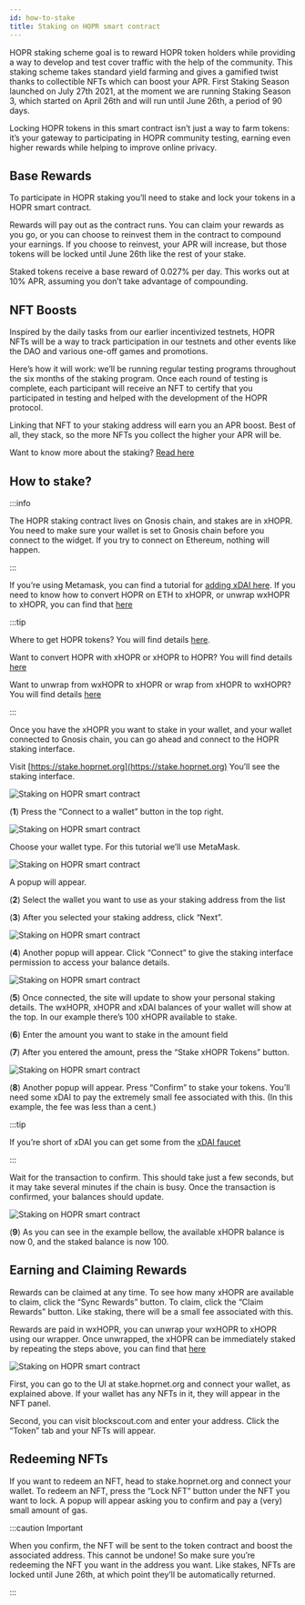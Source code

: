 ```yaml
---
id: how-to-stake
title: Staking on HOPR smart contract
---
```


HOPR staking scheme goal is to reward HOPR token holders while providing a way to develop and test cover traffic with the help of the community. This staking scheme takes standard yield farming and gives a gamified twist thanks to collectible NFTs which can boost your APR. First Staking Season launched on July 27th 2021, at the moment we are running Staking Season 3, which started on April 26th and will run until June 26th, a period of 90 days.

Locking HOPR tokens in this smart contract isn’t just a way to farm tokens: it’s your gateway to participating in HOPR community testing, earning even higher rewards while helping to improve online privacy.

## Base Rewards

To participate in HOPR staking you’ll need to stake and lock your tokens in a HOPR smart contract.

Rewards will pay out as the contract runs. You can claim your rewards as you go, or you can choose to reinvest them in the contract to compound your earnings. If you choose to reinvest, your APR will increase, but those tokens will be locked until June 26th like the rest of your stake.

Staked tokens receive a base reward of 0.027% per day. This works out at 10% APR, assuming you don’t take advantage of compounding.

## NFT Boosts

Inspired by the daily tasks from our earlier incentivized testnets, HOPR NFTs will be a way to track participation in our testnets and other events like the DAO and various one-off games and promotions.

Here’s how it will work: we’ll be running regular testing programs throughout the six months of the staking program. Once each round of testing is complete, each participant will receive an NFT to certify that you participated in testing and helped with the development of the HOPR protocol.

Linking that NFT to your staking address will earn you an APR boost. Best of all, they stack, so the more NFTs you collect the higher your APR will be.

Want to know more about the staking? [Read here](https://medium.com/hoprnet/hopr-staking-faqs-780edfd4f1e1)

## How to stake?

:::info

The HOPR staking contract lives on Gnosis chain, and stakes are in xHOPR. You need to make sure your wallet is set to Gnosis chain before you connect to the widget. If you try to connect on Ethereum, nothing will happen.

:::

If you’re using Metamask, you can find a tutorial for [adding xDAI here](https://www.xdaichain.com/for-users/wallets/metamask/metamask-setup). If you need to know how to convert HOPR on ETH to xHOPR, or unwrap wxHOPR to xHOPR, you can find that [here](convert-hopr)

:::tip

Where to get HOPR tokens? You will find details [here](how-to-get-hopr).

Want to convert HOPR with xHOPR or xHOPR to HOPR? You will find details [here](convert-hopr)

Want to unwrap from wxHOPR to xHOPR or wrap from xHOPR to wxHOPR? You will find details [here](convert-hopr)

:::

Once you have the xHOPR you want to stake in your wallet, and your wallet connected to Gnosis chain, you can go ahead and connect to the HOPR staking interface.

Visit [https://stake.hoprnet.org](https://stake.hoprnet.org) You’ll see the staking interface.

![Staking on HOPR smart contract](/img/staking/staking-1.png)

(**1**) Press the “Connect to a wallet” button in the top right.

![Staking on HOPR smart contract](/img/staking/staking-2.png)

Choose your wallet type. For this tutorial we’ll use MetaMask.

![Staking on HOPR smart contract](/img/staking/staking-3.png)

A popup will appear.

(**2**) Select the wallet you want to use as your staking address from the list

(**3**) After you selected your staking address, click “Next”.

![Staking on HOPR smart contract](/img/staking/staking-4.png)

(**4**) Another popup will appear. Click “Connect” to give the staking interface permission to access your balance details.

![Staking on HOPR smart contract](/img/staking/staking-5.png)

(**5**) Once connected, the site will update to show your personal staking details. The wxHOPR, xHOPR and xDAI balances of your wallet will show at the top. In our example there’s 100 xHOPR available to stake.

(**6**) Enter the amount you want to stake in the amount field

(**7**) After you entered the amount, press the “Stake xHOPR Tokens” button.

![Staking on HOPR smart contract](/img/staking/staking-6.png)

(**8**) Another popup will appear. Press “Confirm” to stake your tokens. You’ll need some xDAI to pay the extremely small fee associated with this. (In this example, the fee was less than a cent.)

:::tip

If you’re short of xDAI you can get some from the [xDAI faucet](https://xdai-faucet.top)

:::

Wait for the transaction to confirm. This should take just a few seconds, but it may take several minutes if the chain is busy. Once the transaction is confirmed, your balances should update.

![Staking on HOPR smart contract](/img/staking/staking-7.png)

(**9**) As you can see in the example bellow, the available xHOPR balance is now 0, and the staked balance is now 100.

## Earning and Claiming Rewards

Rewards can be claimed at any time. To see how many xHOPR are available to claim, click the “Sync Rewards” button. To claim, click the “Claim Rewards” button. Like staking, there will be a small fee associated with this.

Rewards are paid in wxHOPR, you can unwrap your wxHOPR to xHOPR using our wrapper. Once unwrapped, the xHOPR can be immediately staked by repeating the steps above, you can find that [here](convert-hopr)

![Staking on HOPR smart contract](/img/staking/staking-8.png)

First, you can go to the UI at stake.hoprnet.org and connect your wallet, as explained above. If your wallet has any NFTs in it, they will appear in the NFT panel.

Second, you can visit blockscout.com and enter your address. Click the “Token” tab and your NFTs will appear.

## Redeeming NFTs

If you want to redeem an NFT, head to stake.hoprnet.org and connect your wallet.
To redeem an NFT, press the “Lock NFT” button under the NFT you want to lock. A popup will appear asking you to confirm and pay a (very) small amount of gas.

:::caution Important

When you confirm, the NFT will be sent to the token contract and boost the associated address. This cannot be undone! So make sure you’re redeeming the NFT you want in the address you want. Like stakes, NFTs are locked until June 26th, at which point they’ll be automatically returned.

:::
